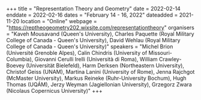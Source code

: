 +++
title = "Representation Theory and Geometry"
date = 2022-02-14
enddate = 2022-02-16
dates = "February  14 - 16, 2022"
dateadded = 2021-11-20
location = "Online"
webpage = "https://reptheogeometry202.wixsite.com/representationtheory"
organisers = "Kaveh Mousavand (Queen's University), Charles Paquette (Royal Military College of Canada - Queen's University), David Wehlau (Royal Military College of Canada - Queen's University)"
speakers = "Michel Brion (Université Grenoble Alpes), Calin Chindris (University of Missouri-Columbia), Giovanni Cerulli Irelli (Università di Roma), William Crawley-Boevey (Universität Bielefeld), Harm Derksen (Northeastern University), Christof Geiss (UNAM), Martina Lanini (University of Rome), Jenna Rajchgot (McMaster University), Markus Reineke (Ruhr-University Bochum), Hugh Thomas (UQÁM), Jerzy Weyman (Jagiellonian University), Grzegorz Zwara (Nicolaus Copernicus University)"
+++
